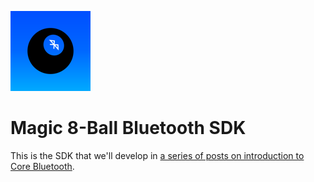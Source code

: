 ![Icon](icon.png)

Magic 8-Ball Bluetooth SDK
=
This is the SDK that we'll develop in [a series of posts on introduction to Core Bluetooth](https://littlegreenviper.com/series/bluetooth/).

